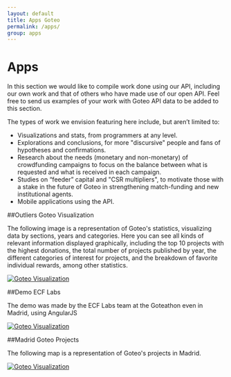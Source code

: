 ```yaml
---
layout: default
title: Apps Goteo
permalink: /apps/
group: apps
---
```

# Apps


In this section we would like to compile work done using our API, including our own work and that of others who have made use of our open API.  Feel free to send us examples of your work with Goteo API data to be added to this section.

The types of work we envision featuring here include, but aren’t limited to:

* Visualizations and stats, from programmers at any level.
* Explorations and conclusions, for more "discursive" people and fans of hypotheses and confirmations.
* Research about the needs (monetary and non-monetary) of crowdfunding campaigns to focus on the balance between what is requested and what is received in each campaign.
* Studies on “feeder” capital and "CSR multipliers", to motivate those with a stake in the future of Goteo in strengthening match-funding and new institutional agents.
* Mobile applications using the API.


##Outliers Goteo Visualization

The following image is a representation of Goteo's statistics, visualizing data by sections, years and categories. Here you can see all kinds of relevant information displayed graphically, including the top 10 projects with the highest donations, the total number of projects published by year, the different categories of interest for projects, and the breakdown of favorite individual rewards, among other statistics. 

[![Goteo Visualization](//developers.goteo.org/assets/images/app1.png)](http://stats.goteo.org)

##Demo ECF Labs

The demo was made by the ECF Labs team at the Goteathon even in Madrid, using  AngularJS

[![Goteo Visualization](//developers.goteo.org/assets/images/ecf.jpg)](http://ecflabs.org/app/lab/innovacion/goteo-api-usage-angularjs-demo-ecf-labs-team)

##Madrid Goteo Projects

The following map is a representation of Goteo's projects in Madrid. 

[![Goteo Visualization](//developers.goteo.org/assets/images/app3.png)](http://experiments.goteo.org/madrid-projects)





